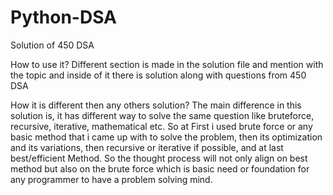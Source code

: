# Python-DSA
Solution of 450 DSA 

How to use it?
Different section is made in the solution file and mention with the topic and inside of it there is solution along with questions from 450 DSA

How it is different then any others solution?
The main difference in this solution is, it has different way to solve the same question like bruteforce, recursive, iterative, mathematical etc. So at First i used brute force or any basic method that i came up with to solve the problem, then its optimization and its variations, then recursive or iterative if possible, and at last best/efficient Method. So the thought process will not only align on best method but also on the brute force which is basic need or foundation for any programmer to have a problem solving mind.
